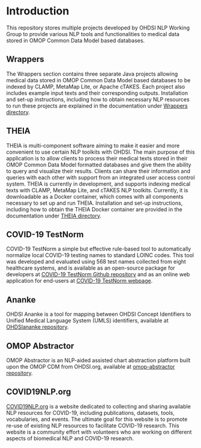 # Introduction

This repository stores multiple projects developed by OHDSI NLP Working Group to provide various NLP tools and functionalities to medical data stored in OMOP Common Data Model based databases.

## Wrappers

The Wrappers section contains three separate Java projects allowing medical data stored in OMOP Common Data Model based databases to be indexed by CLAMP, MetaMap Lite, or Apache cTAKES. Each project also includes example input texts and their corresponding outputs. Installation and set-up instructions, including how to obtain necessary NLP resources to run these projects are explained in the documentation under [Wrappers directory](/Wrappers).

## THEIA

THEIA is multi-component software aiming to make it easier and more convenient to use certain NLP toolkits with OHDSI. The main purpose of this application is to allow clients to process their medical texts stored in their OMOP Common Data Model formatted databases and give them the ability to query and visualize their results. Clients can share their information and queries with each other with support from an integrated user access control system. THEIA is currently in development, and supports indexing medical texts with CLAMP, MetaMap Lite, and cTAKES NLP toolkits. Currently, it is downloadable as a Docker container, which comes with all components necessary to set up and run THEIA. Installation and set-up instructions, including how to obtain the THEIA Docker container are provided in the documentation under [THEIA directory](/THEIA).

## COVID-19 TestNorm

COVID-19 TestNorm a simple but effective rule-based tool to automatically normalize local COVID-19 testing names to standard LOINC codes. This tool was developed and evaluated using 568 test names collected from eight healthcare systems, and is available as an 
open-source package for developers at [COVID-19 TestNorm Github repository](https://github.com/UTHealth-CCB/covid19_testnorm) and as an online web application for end-users at [COVID-19 TestNorm webpage](https://clamp.uth.edu/covid/loinc).

## Ananke

OHDSI Ananke is a tool for mapping between OHDSI Concept Identifiers to Unified Medical Language System (UMLS) identifiers, available at [OHDSIananke repository](https://github.com/thepanacealab/OHDSIananke).

## OMOP Abstractor

OMOP Abstractor is an NLP-aided assisted chart abstraction platform built upon the OMOP CDM from OHDSI.org, available at [omop-abstractor repository](https://github.com/NUARIG/omop-abstractor).

## COVID19NLP.org

[COVID19NLP.org](http://covid19nlp.org/) is a website dedicated to collecting and sharing available NLP resources for COVID-19, including publications, datasets, tools, vocabularies, and events. The ultimate goal for this website is to promote re-use of existing NLP resources to facilitate COVID-19 research. This website is a community effort with volunteers who are working on different aspects of biomedical NLP and COVID-19 research.


